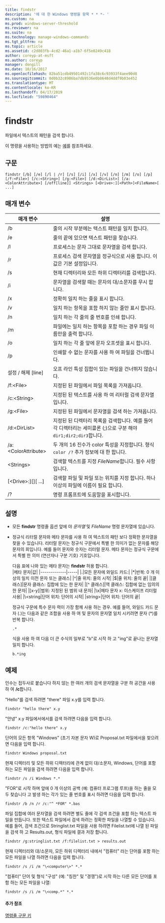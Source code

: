 ```yaml
---
title: findstr
description: '에 대 한 Windows 명령을 항목 * * *- '
ms.custom: na
ms.prod: windows-server-threshold
ms.reviewer: na
ms.suite: na
ms.technology: manage-windows-commands
ms.tgt_pltfrm: na
ms.topic: article
ms.assetid: c2d803fb-4cd2-46a1-a1b7-6f5e0249c418
author: coreyp-at-msft
ms.author: coreyp
manager: dongill
ms.date: 10/16/2017
ms.openlocfilehash: 82ba51cdb49501492c1fa38c6c93933f4aee90d8
ms.sourcegitcommit: 0d0b32c8986ba7db9536e0b8648d4ddf9b03e452
ms.translationtype: MT
ms.contentlocale: ko-KR
ms.lasthandoff: 04/17/2019
ms.locfileid: "59890464"
---
```

# <a name="findstr"></a>findstr



파일에서 텍스트의 패턴을 검색 합니다.

이 명령을 사용하는 방법의 예는 [예](#BKMK_examples)를 참조하세요.

## <a name="syntax"></a>구문

```
findstr [/b] [/e] [/l | /r] [/s] [/i] [/x] [/v] [/n] [/m] [/o] [/p] [/f:<File>] [/c:<String>] [/g:<File>] [/d:<DirList>] [/a:<ColorAttribute>] [/off[line]] <Strings> [<Drive>:][<Path>]<FileName>[ ...]
```

## <a name="parameters"></a>매개 변수

|매개 변수|설명|
|---------|-----------|
|/b|줄의 시작 부분에는 텍스트 패턴을 일치 합니다.|
|/e|줄의 끝에 있으면 텍스트 패턴을 찾습니다.|
|/l|프로세스는 문자 그대로 문자열을 검색 합니다.|
|/r|프로세스 검색 문자열을 정규식으로 사용 합니다. 이 값은 기본 설정입니다.|
|/s|현재 디렉터리와 모든 하위 디렉터리를 검색합니다.|
|/i|문자열을 검색할 때는 문자의 대/소문자를 무시 합니다.|
|/x|정확히 일치 하는 줄을 표시 합니다.|
|/v|일치 하는 항목을 포함 하지 않는 줄만 표시 합니다.|
|/n|일치 하는 각 줄의 줄 번호를 인쇄 합니다.|
|/m|파일에는 일치 하는 항목을 포함 하는 경우 파일 이름만을 출력 합니다.|
|/o|일치 하는 각 줄 앞에 문자 오프셋을 표시 합니다.|
|/p|인쇄할 수 없는 문자를 사용 하 여 파일을 건너뜁니다.|
|설정 / 해제 [line]|오프 라인 특성 집합이 있는 파일을 건너뛰지 않습니다.|
|/f:\<File>|지정된 된 파일에서 파일 목록을 가져옵니다.|
|/c:\<String>|지정된 된 텍스트를 사용 하 여 리터럴 검색 문자열입니다.|
|/g:\<File>|지정된 된 파일에서 문자열을 검색 하는 가져옵니다.|
|/d:\<DirList>|지정된 된 디렉터리 목록을 검색합니다. 예를 들어 각 디렉터리는 세미콜론 (;)으로 구분 해야 `dir1;dir2;dir3`합니다.|
|/a:\<ColorAttribute>|두 개의 16 진수가 color 특성을 지정합니다. 형식 `color /?` 추가 정보에 대 한 합니다.|
|\<Strings>|검색할 텍스트를 지정 *FileName*합니다. 필수 사항입니다.|
|[\<Drive>:][<Path>]<FileName>[ ...]|검색할 파일 및 파일 또는 위치를 지정 합니다. 하나 이상의 파일에 이름이 필요 합니다.|
|/?|명령 프롬프트에 도움말을 표시합니다.|

## <a name="remarks"></a>설명

-   모든 **findstr** 명령줄 옵션 앞에 야 *문자열* 및 *FileName* 명령 문자열에 있습니다.
-   정규식 리터럴 문자와 메타 문자를 사용 하 여 텍스트의 패턴 보다 정확한 문자열을 찾을 수 있습니다. 리터럴 문자는 정규식 구문에서 특별 한 의미가 없는 문자를 해당 문자의 회입니다. 예를 들어 문자와 숫자는 리터럴 문자. 메타 문자는 정규식 구문에서 특별 한 의미 (연산자나 구분 기호) 기호입니다.

    다음 표에 나와 있는 메타 문자는 **findstr** 허용 합니다.  
    |메타 문자|값|
    |-------------|-----|
    |.|모든 문자에 와일드 카드:|
    |*|반복: 0 개 이상의 일치 이전 문자 또는 클래스|
    |^|줄 위치: 줄의 시작|
    |$|줄 위치: 줄의 끝|
    |[클래스]|문자 클래스: 집합에 있는 한 문자|
    |[^ 클래스]|역 클래스: 집합에 없는 임의의 한 문자|
    |[x-y]|범위: 지정된 된 범위 내 문자|
    |\x|메타 문자 x: 이스케이프 리터럴 사용|
    |\\<string|단어 위치: 단어의 시작|
    |string\>|단어 위치: 단어의 끝|

    정규식 구문에 특수 문자 력이 가장 함께 사용 하는 경우. 예를 들어, 와일드 카드 문자 (.)는 다음과 같은 조합을 사용 하 여 및 문자의 문자열 일치 시키려면 문자 (*)를 반복 합니다.  
    ```
    .*
    ```  
    식을 사용 하 여 다음 더 큰 수식의 일부로 "b"로 시작 하 고 "ing"로 끝나는 문자열 일치 합니다.  
    ```
    b.*ing
    ```

## <a name="BKMK_examples"></a>예제

인수는 접두사로 붙습니다 하지 않는 한 여러 개의 검색 문자열을 구분 하 공간을 사용 하 여 **/c**합니다.

"Hello"를 검색 하려면 "there" 파일 x.y를 입력 합니다.
```
findstr "hello there" x.y 
```
"안녕" x.y 파일에서에서를 검색 하려면 다음을 입력 합니다.
```
findstr /c:"hello there" x.y 
```
단어의 모든 항목 "Windows" (초기 자본 문자 W)로 Proposal.txt 파일에서을 찾으려면 다음을 입력 합니다.
```
findstr Windows proposal.txt 
```
현재 디렉터리 및 모든 하위 디렉터리에 관계 없이 대/소문자, Windows, 단어를 포함 하는 모든 파일을 검색 하려면 다음을 입력 합니다.
```
findstr /s /i Windows *.* 
```
"FOR"로 시작 하며 앞에 0 개 이상의 공백 (예: 컴퓨터 프로그램 루프)을 하는 줄을 모두 찾습니다 고 발생 하는 각가 있는 줄 번호를 표시 하려면 다음을 입력 합니다.
```
findstr /b /n /r /c:"^ *FOR" *.bas 
```
파일 집합에 여러 문자열을 검색 하려면 별도 줄에 각 검색 조건을 포함 하는 텍스트 파일을 만듭니다. 또한 텍스트 파일에서 검색 하려는 정확한 파일을 나열할 수 있습니다. 예를 들어, 검색 조건으로 Stringlist.txt 파일을 사용 하려면 Filelist.txt에 나열 된 파일을 검색 하 고 Results.out, 형식 파일에 결과 저장 합니다.
```
findstr /g:stringlist.txt /f:filelist.txt > results.out 
```
현재 디렉터리와 대/소문자, 모든 하위 디렉터리 내에서 "컴퓨터" 라는 단어를 포함 하는 모든 파일을 나열 하려면 다음을 입력 합니다.
```
findstr /s /i /m "\<computer\>" *.*
```
"컴퓨터" 단어 및 형식 "구성" (예: "칭찬" 및 "경쟁")로 시작 하는 다른 모든 단어를 포함 하는 모든 파일을 나열:
```
findstr /s /i /m "\<comp.*" *.*
```

#### <a name="additional-references"></a>추가 참조

[명령줄 구문 키](command-line-syntax-key.md)